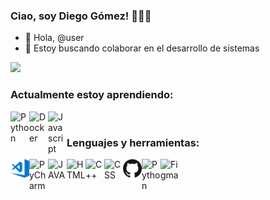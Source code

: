 ### Ciao, soy Diego Gómez! 👨🏻‍💻

- 👋 Hola, @user
- 📌 Estoy buscando colaborar en el desarrollo de sistemas 
<img src="https://github-readme-stats.vercel.app/api?username=Diesarrollador&&show_icons=true&title_color=5f27cd&icon_color=bb2acf&text_color=54a0ff&bg_color=151515">
<br />

### Actualmente estoy aprendiendo:
<img align="left" alt="Python" width="30px" src="https://images.vexels.com/media/users/3/166477/isolated/preview/9bb722f0e85ddbc1ce0f064534fd2311-icono-del-lenguaje-de-programaci-oacute-n-python-by-vexels.png"/>
<img align="left" alt="Docker" width="30px" src="https://i0.wp.com/www.docker.com/blog/wp-content/uploads/2013/11/homepage-docker-logo.png?fit=400%2C331&ssl=1"/>
<img align="left" alt="Javascript" width="30px" src="https://upload.wikimedia.org/wikipedia/commons/thumb/9/99/Unofficial_JavaScript_logo_2.svg/480px-Unofficial_JavaScript_logo_2.svg.png"/>

<br />


### Lenguajes y herramientas:

<img align="left" alt="Visual Studio Code" width="30px" src="https://raw.githubusercontent.com/github/explore/80688e429a7d4ef2fca1e82350fe8e3517d3494d/topics/visual-studio-code/visual-studio-code.png"/>
<img align="left" alt="PyCharm" width="30px" src="https://img.icons8.com/color/452/pycharm.png"/>
<img align="left" alt="JAVA" width="30px" src="https://brandslogos.com/wp-content/uploads/images/large/java-logo-1.png"/>
<img align="left" alt="HTML" width="30px" src="http://costaricamakers.com/wp-content/uploads/2017/08/HTML5_Logo_512.png"/>
<img align="left" alt="C++" width="30px" src="https://2.bp.blogspot.com/-DrHDBZWMWC0/WyLLvXElCpI/AAAAAAAAACg/BpyMuVGLcaQJ3ur3HgsVqcgZ_di2-Qb1QCLcBGAs/s1600/c-plus-plus-logo.png"/>
<img align="left" alt="CSS" width="30px" src="http://lineadecodigo.com/wp-content/uploads/2014/04/css.png"/>
<img align="left" alt="GitHub" width="30px" src="https://raw.githubusercontent.com/github/explore/78df643247d429f6cc873026c0622819ad797942/topics/github/github.png"/>
<img align="left" alt="Python" width="30px" src="https://images.vexels.com/media/users/3/166477/isolated/preview/9bb722f0e85ddbc1ce0f064534fd2311-icono-del-lenguaje-de-programaci-oacute-n-python-by-vexels.png"/>
<img align="left" alt="Figma" width="30px" src="https://cdn-images-1.medium.com/max/1200/1*DG5eBssbHsAyh_RtTRz8mQ@2x.png"/>
